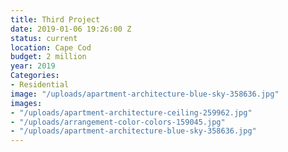 ```yaml
---
title: Third Project
date: 2019-01-06 19:26:00 Z
status: current
location: Cape Cod
budget: 2 million
year: 2019
Categories:
- Residential
image: "/uploads/apartment-architecture-blue-sky-358636.jpg"
images:
- "/uploads/apartment-architecture-ceiling-259962.jpg"
- "/uploads/arrangement-color-colors-159045.jpg"
- "/uploads/apartment-architecture-blue-sky-358636.jpg"
---
```


